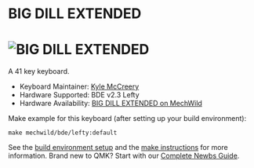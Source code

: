 # BIG DILL EXTENDED

![BIG DILL EXTENDED](https://i0.wp.com/mechwild.com/wp-content/uploads/2020/10/IMG_4458_web.jpg)
===

A 41 key keyboard.

* Keyboard Maintainer: [Kyle McCreery](https://github.com/kylemccreery)
* Hardware Supported: BDE v2.3 Lefty
* Hardware Availability: [BIG DILL EXTENDED on MechWild](https://mechwild.com/product/big-dill-extended-bde/)

Make example for this keyboard (after setting up your build environment):

    make mechwild/bde/lefty:default

See the [build environment setup](https://docs.qmk.fm/#/getting_started_build_tools) and the [make instructions](https://docs.qmk.fm/#/getting_started_make_guide) for more information. Brand new to QMK? Start with our [Complete Newbs Guide](https://docs.qmk.fm/#/newbs).
